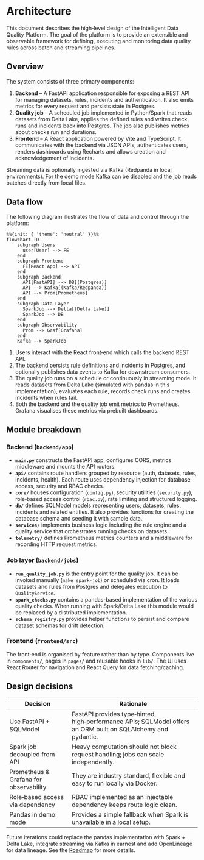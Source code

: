 <!-- markdownlint-disable MD041 -->
# Architecture

This document describes the high‑level design of the Intelligent Data Quality
Platform. The goal of the platform is to provide an extensible and observable
framework for defining, executing and monitoring data quality rules across
batch and streaming pipelines.

## Overview

The system consists of three primary components:

1. **Backend** – A FastAPI application responsible for exposing a REST API for
   managing datasets, rules, incidents and authentication. It also emits
   metrics for every request and persists state in Postgres.
2. **Quality job** – A scheduled job implemented in Python/Spark that reads
   datasets from Delta Lake, applies the defined rules and writes check runs
   and incidents back into Postgres. The job also publishes metrics about
   checks run and durations.
3. **Frontend** – A React application powered by Vite and TypeScript. It
   communicates with the backend via JSON APIs, authenticates users, renders
   dashboards using Recharts and allows creation and acknowledgement of
   incidents.

Streaming data is optionally ingested via Kafka (Redpanda in local
environments). For the demo mode Kafka can be disabled and the job reads
batches directly from local files.

## Data flow

The following diagram illustrates the flow of data and control through the
platform:

```mermaid
%%{init: { 'theme': 'neutral' }}%%
flowchart TD
    subgraph Users
      user[User] --> FE
    end
    subgraph Frontend
      FE[React App] --> API
    end
    subgraph Backend
      API[FastAPI] --> DB[(Postgres)]
      API --> Kafka[(Kafka/Redpanda)]
      API --> Prom[Prometheus]
    end
    subgraph Data Layer
      SparkJob --> Delta[(Delta Lake)]
      SparkJob --> DB
    end
    subgraph Observability
      Prom --> Graf[Grafana]
    end
    Kafka --> SparkJob
```

1. Users interact with the React front‑end which calls the backend REST API.
2. The backend persists rule definitions and incidents in Postgres, and
   optionally publishes data events to Kafka for downstream consumers.
3. The quality job runs on a schedule or continuously in streaming mode. It
   reads datasets from Delta Lake (simulated with pandas in this implementation),
   evaluates each rule, records check runs and creates incidents when rules
   fail.
4. Both the backend and the quality job emit metrics to Prometheus. Grafana
   visualises these metrics via prebuilt dashboards.

## Module breakdown

### Backend (`backend/app`)

- **`main.py`** constructs the FastAPI app, configures CORS, metrics middleware
  and mounts the API routers.
- **`api/`** contains route handlers grouped by resource (auth, datasets,
  rules, incidents, health). Each route uses dependency injection for
  database access, security and RBAC checks.
- **`core/`** houses configuration (`config.py`), security utilities
  (`security.py`), role‑based access control (`rbac.py`), rate limiting and
  structured logging.
- **`db/`** defines SQLModel models representing users, datasets, rules,
  incidents and related entities. It also provides functions for creating the
  database schema and seeding it with sample data.
- **`services/`** implements business logic including the rule engine and a
  quality service that orchestrates running checks on datasets.
- **`telemetry/`** defines Prometheus metrics counters and a middleware for
  recording HTTP request metrics.

### Job layer (`backend/jobs`)

- **`run_quality_job.py`** is the entry point for the quality job. It can be
  invoked manually (`make spark-job`) or scheduled via cron. It loads
  datasets and rules from Postgres and delegates execution to
  `QualityService`.
- **`spark_checks.py`** contains a pandas-based implementation of the various
  quality checks. When running with Spark/Delta Lake this module would be
  replaced by a distributed implementation.
- **`schema_registry.py`** provides helper functions to persist and compare
  dataset schemas for drift detection.

### Frontend (`frontend/src`)

The front‑end is organised by feature rather than by type. Components live in
`components/`, pages in `pages/` and reusable hooks in `lib/`. The UI uses
React Router for navigation and React Query for data fetching/caching.

## Design decisions

| Decision                                 | Rationale                                                               |
|-----------------------------------------|-------------------------------------------------------------------------|
| Use FastAPI + SQLModel                   | FastAPI provides type‑hinted, high‑performance APIs; SQLModel offers an ORM built on SQLAlchemy and pydantic. |
| Spark job decoupled from API            | Heavy computation should not block request handling; jobs can scale independently. |
| Prometheus & Grafana for observability   | They are industry standard, flexible and easy to run locally via Docker. |
| Role‑based access via dependency        | RBAC implemented as an injectable dependency keeps route logic clean.    |
| Pandas in demo mode                      | Provides a simple fallback when Spark is unavailable in a local setup.   |

Future iterations could replace the pandas implementation with Spark +
Delta Lake, integrate streaming via Kafka in earnest and add OpenLineage for
data lineage. See the [Roadmap](product/ROADMAP.md) for more details.